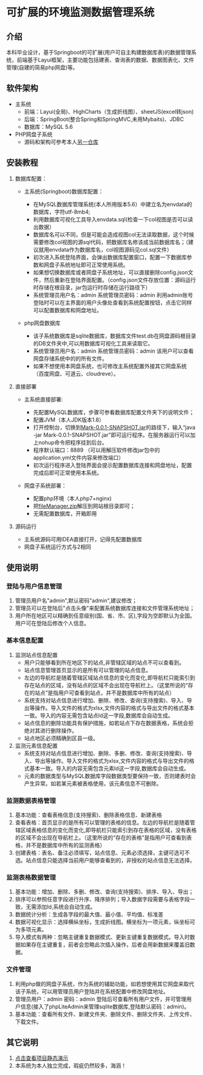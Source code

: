 # 可扩展的环境监测数据管理系统

## 介绍
本科毕业设计，基于Springboot的可扩展(用户可自主构建数据库表)的数据管理系统，前端基于Layui框架，主要功能包括建表、查询表的数据、数据图表化、文件管理(自建的简易php网盘)等。

## 软件架构
* 主系统
    * 前端：Layui(全局)、HighCharts（生成折线图）、sheetJS(excel转json)
    * 后端：SpringBoot(整合Spring和SpringMVC,未用Mybaits)、JDBC
    * 数据库：MySQL 5.6
* PHP网盘子系统
    * 源码和架构可参考本人[另一仓库](https://gitee.com/markchen7788/a-simple-php-network-disk)


## 安装教程

1.  数据库配置：
    * 主系统(Springboot)数据库配置：
        * 在MySQL数据库管理系统(本人所用版本5.6）中建立名为envdata的数据库，字符utf-8mb4;
        * 利用数据库可视化工具导入envdata.sql(检查一下col视图是否可以读出数据）
        * 数据库名可以不同，但是可能会造成视图col无法读取数据，这个时候需要修改col视图的源sql代码，把数据库名修该成当前数据库名；（建议就用envdata作为数据库名，col视图源码见col.sql文件）
        * 初次进入系统登陆界面，会弹出数据库配置窗口，配置一下数据库参数和网盘子系统地址即可正常使用系统。
        * 如果想切换数据库或者网盘子系统地址，可以直接删除config.json文件，然后重新在登陆界面配置。（config.json文件存放位置：源码运行时存储在根目录，jar包运行时存储在运行路径下）
        * 系统管理员用户名：admin     系统管理员密码：admin     利用admin账号登陆时可以在主界面的用户头像处查看到系统配置按钮，点击它同样可以配置数据库和网盘地址。

    * php网盘数据库
        * 该子系统数据库是sqlite数据库，数据库文件test.db在网盘源码根目录的DB文件夹中,可以用数据库可视化工具来读取它。
        * 系统管理员用户名：admin     系统管理员密码：admin   该用户可以查看网盘存储系统中的的所有文件。
        * 如果不想使用本网盘系统，也可修改主系统配置外接其它网盘系统（百度网盘、可道云、cloudreve）。
2.  直接部署

    * 主系统直接部署:
        * 先配置MySQL数据库，步骤可参看数据库配置文件夹下的说明文件；
        * 配置JVM（本人JDK版本1.8）
        * 打开控制台，切换到[Mark-0.0.1-SNAPSHOT.jar](https://gitee.com/markchen7788/GradualtionDesign/blob/master/deployable%20Jar%20&%20php%20source%20code/Mark-0.0.1-SNAPSHOT.jar)的路径下，输入“java -jar  Mark-0.0.1-SNAPSHOT.jar”即可运行程序。在服务器运行可以加上nohup命令把程序挂到后台。
        * 程序默认端口：8889 （可以用解压软件修改jar包中的application.yml文件内容来修改端口）
        * 初次运行程序进入登陆界面会提示配置数据库连接和网盘地址，配置完成后即可正常使用本系统。

    * 网盘子系统部署：
        * 配置php环境（本人php7+nginx)
        * 把[fileManager.zip](https://gitee.com/markchen7788/GradualtionDesign/blob/master/deployable%20Jar%20&%20php%20source%20code/fileManager.zip)解压到网站根目录即可；
        * 无需配置数据库，开箱即用
3.  源码运行
    * 主系统源码可用IDEA直接打开，记得先配置数据库
    * 网盘子系统运行方式与2相同


## 使用说明

### 登陆与用户信息管理
1. 管理员用户名"admin",默认密码"admin",建议修改；
2. 管理员可以在登陆后"点击头像"来配置系统数据库连接和文件管理系统地址；
3. 用户所在地区可以精确到任意级别(国、省、市、区),字段为空即默认为全国。用户可在登陆后修改个人信息。

### 基本信息配置
1. 监测站点信息配置
    * 用户只能够看到所在地区下的站点,非管辖区域的站点不可以查看到。
    * 站点信息管理首页显示的是所有可以管理的站点信息。
    * 左边的导航栏是随着管辖区域站点信息的变化而变化,即导航栏只能索引到存在站点的区域，没有站点的区域不会出现在导航栏上。（这里所说的“存在的站点”是指用户可查看到站点，并不是数据库中所有的站点）
    * 系统支持对站点信息进行增加、删除、修改、查询(支持搜索)、导入、导出等操作。导入文件的格式为xlsx,文件内容的格式与导出文件的格式基本一致。导入的内容无需包含站点Id这一字段,数据库会自动生成。
    * 站点信息的删除功能具有保护措施，如若站点下存在数据表格，系统会拒绝对其进行删除操作。
    * 站点地区必须精确到区县一级。
2. 监测元素信息配置
    * 系统支持对站点信息进行增加、删除、多删、修改、查询(支持搜索)、导入、导出等操作。导入文件的格式为xlsx,文件内容的格式与导出文件的格式基本一致。导入的内容无需包含元素Id这一字段,数据库会自动生成。
    * 元素的数据类型与MySQL数据库字段数据类型要保持一致，否则建表时会产生异常。如若某元素被表格使用，该元素信息不可删除。

### 监测数据表格管理
1. 基本功能：查看表格信息(支持搜索)、删除表格信息、新建表格
2. 查看表格：首页显示的是所有可以管理的表格的信息。左边的导航栏是随着管辖区域表格信息的变化而变化,即导航栏只能索引到存在表格的区域，没有表格的区域不会出现在导航栏上。（这里所说的“存在的表格”是指用户可查看到表格，并不是数据库中所有的监测表格）
3. 创建表格：表名、备注必须填写，站点信息、元素必须选择，主键可选可不选。站点信息只能选择当前用户能够查看到的，非授权的站点信息无法选择。
### 监测表格数据管理
1. 基本功能：增加、删除、多删、修改、查询(支持搜索)、排序、导入、导出；
2. 排序可以参照任意字段进行升序、降序排列；导入数据字段需要与表格字段一致，无需添加Id,系统会自动生成。
3. 数据统计分析：生成各字段的最大值、最小值、平均值、标准差
4. 数据可视化显示：选择横纵坐标，生成折线图。横坐标为一项元素，纵坐标可为多项元素。
5. 导入模式有两种：忽略主键重复数据模式、更新主键重复数据模式。导入时数据如果存在主键重复，前者会忽略此次插入操作，后者会用新数据来覆盖旧数据。

### 文件管理
1. 利用php做的网盘子系统，作为系统的辅助功能，如若想使用其它网盘来取代该子系统，可以用管理员用户登陆并在系统配置中修改网盘地址。
2. 管理员用户：admin 密码：admin 登陆后可查看所有用户文件，并可管理用户信息(接入了phpLiteAdmin来管理sqlite数据库,登陆默认密码：admin)。
3. 基本功能：查看所有文件、新建文件夹、删除文件、删除文件夹、上传文件、下载文件。

## 其它说明
1. [点击查看项目静态演示](http://markchen7788.gitee.io/gradualtiondesign)
2. 本系统为本人独立完成，瑕疵仍然较多，海涵！